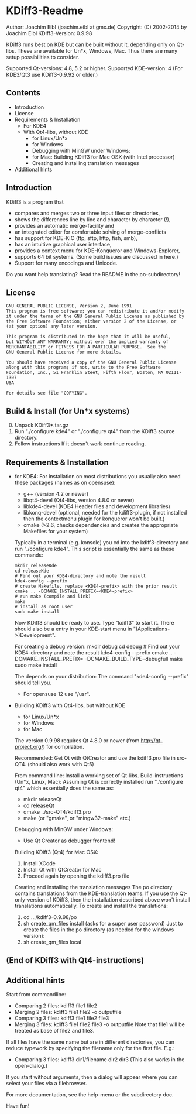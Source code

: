KDiff3-Readme
=============

Author: Joachim Eibl  (joachim.eibl at gmx.de)
Copyright: (C) 2002-2014 by Joachim Eibl
KDiff3-Version: 0.9.98

KDiff3 runs best on KDE but can be built without it, depending only on Qt-libs.
These are available for Un*x, Windows, Mac.
Thus there are many setup possibilities to consider.

Supported Qt-versions: 4.8, 5.2 or higher.
Supported KDE-version: 4
(For KDE3/Qt3 use KDiff3-0.9.92 or older.)

Contents
--------

- Introduction
- License
- Requirements & Installation
  - For KDE4
  - With Qt4-libs, without KDE
    - for Linux/Un*x
    - for Windows
    - Debugging with MinGW under Windows:
    - for Mac: Building KDiff3 for Mac OSX (with Intel processor)
    - Creating and installing translation messages
- Additional hints


Introduction
------------

KDiff3 is a program that
- compares and merges two or three input files or directories,
- shows the differences line by line and character by character (!),
- provides an automatic merge-facility and
- an integrated editor for comfortable solving of merge-conflicts
- has support for KDE-KIO (ftp, sftp, http, fish, smb),
- has an intuitive graphical user interface,
- provides a context menu for KDE-Konqueror and Windows-Explorer,
- supports 64 bit systems. (Some build issues are discussed in here.)
- Support for many encodings and Unicode.

Do you want help translating? Read the README in the po-subdirectory!


License
-------

    GNU GENERAL PUBLIC LICENSE, Version 2, June 1991
    This program is free software; you can redistribute it and/or modify
    it under the terms of the GNU General Public License as published by
    the Free Software Foundation; either version 2 of the License, or
    (at your option) any later version.

    This program is distributed in the hope that it will be useful,
    but WITHOUT ANY WARRANTY; without even the implied warranty of
    MERCHANTABILITY or FITNESS FOR A PARTICULAR PURPOSE.  See the
    GNU General Public License for more details.

    You should have received a copy of the GNU General Public License
    along with this program; if not, write to the Free Software
    Foundation, Inc., 51 Franklin Steet, Fifth Floor, Boston, MA 02111-1307
    USA

    For details see file "COPYING".


Build & Install (for Un*x systems)
----------------------------------

0) Unpack KDiff3*.tar.gz
1) Run "./configure kde4" or "./configure qt4" from the KDiff3 source directory.
2) Follow instructions
If it doesn't work continue reading.


Requirements & Installation
---------------------------

- for KDE4:
   For installation on most distributions you usually also need these packages
   (names as on opensuse):
   - g++ (version 4.2 or newer)
   - libqt4-devel (Qt4-libs, version 4.8.0 or newer)
   - libkde4-devel (KDE4 Header files and development libraries)
   - libkonq-devel (optional, needed for the kdiff3-plugin, if not installed
                    then the contextmenu plugin for konqueror won't be built.)
   - cmake (>2.6, checks dependencies and creates the appropriate Makefiles for
     your system)

   Typically in a terminal (e.g. konsole) you cd into the kdiff3-directory and
   run "./configure kde4". This script is essentially the same as these commands:

      mkdir releaseKde
      cd releaseKde
      # Find out your KDE4-directory and note the result
      kde4-config --prefix
      # create Makefile, replace <KDE4-prefix> with the prior result
      cmake .. -DCMAKE_INSTALL_PREFIX=<KDE4-prefix>
      # run make (compile and link)
      make
      # install as root user
      sudo make install

   Now KDiff3 should be ready to use. Type "kdiff3" to start it.
   There should also be a entry in your KDE-start menu in
   "(Applications->)Development".

   For creating a debug version:
      mkdir debug
      cd debug
      # Find out your KDE4-directory and note the result
      kde4-config --prefix
      cmake .. -DCMAKE_INSTALL_PREFIX=<KDE4-prefix> -DCMAKE_BUILD_TYPE=debugfull
      make
      sudo make install

   The <KDE4-prefix> depends on your distribution:
   The command "kde4-config --prefix" should tell you.
   - For opensuse 12 use "/usr".

- Building KDiff3 with Qt4-libs, but without KDE
    - for Linux/Un*x
    - for Windows
    - for Mac

   The version 0.9.98 requires Qt 4.8.0 or newer (from http://qt-project.org/) for
   compilation.

   Recommended: Get Qt with QtCreator and use the kdiff3.pro file in src-QT4.
                (should also work with Qt5)

   From command line: Install a working set of Qt-libs.
   Build-instructions (Un*x, Linux, Mac):
    Assuming Qt is correctly installed run "./configure qt4" which essentially
    does the same as:
    - mkdir releaseQt
    - cd releaseQt
    - qmake ../src-QT4/kdiff3.pro
    - make (or "gmake", or "mingw32-make" etc.)

  Debugging with MinGW under Windows:
    - Use Qt Creator as debugger frontend!

  Building KDiff3 (Qt4) for Mac OSX:
    1) Install XCode
    2) Install Qt with QtCreator for Mac
    3) Proceed again by opening the kdiff3.pro file

  Creating and installing the translation messages
    The po directory contains translations from the KDE-translation teams.
    If you use the Qt-only-version of KDiff3, then the installation described
    above won't install translations automatically.
    To create and install the translations:
    1) cd .../kdiff3-0.9.98/po
    2) sh create_qm_files install    (asks for a super user password)
    Just to create the files in the po directory (as needed for the windows
    version):
    2) sh create_qm_files local


(End of KDiff3 with Qt4-instructions)
------------------------------------------------------------------------

Additional hints
----------------

   Start from commandline:
   - Comparing 2 files:     kdiff3 file1 file2
   - Merging 2 files:       kdiff3 file1 file2 -o outputfile
   - Comparing 3 files:     kdiff3 file1 file2 file3
   - Merging 3 files:       kdiff3 file1 file2 file3 -o outputfile
        Note that file1 will be treated as base of file2 and file3.

   If all files have the same name but are in different directories, you can
   reduce typework by specifying the filename only for the first file. E.g.:
   - Comparing 3 files:     kdiff3 dir1/filename dir2 dir3
   (This also works in the open-dialog.)

   If you start without arguments, then a dialog will appear where you can
   select your files via a filebrowser.

   For more documentation, see the help-menu or the subdirectory doc.

   Have fun!
